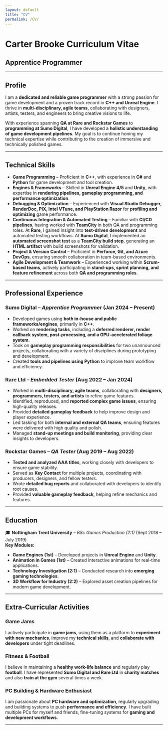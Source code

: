 ```yaml
---
layout: default
title: "CV"
permalink: /CV/
---
```


# Carter Brooke Curriculum Vitae

## Apprentice Programmer  

---

## Profile  

I am a **dedicated and reliable game programmer** with a strong passion for game development and a proven track record in **C++ and Unreal Engine**. I thrive in **multi-disciplinary, agile teams**, collaborating with designers, artists, testers, and engineers to bring creative visions to life.  

With experience spanning **QA at Rare and Rockstar Games** to **programming at Sumo Digital**, I have developed a **holistic understanding of game development pipelines**. My goal is to continue honing my technical expertise while contributing to the creation of immersive and technically polished games.  

---

## Technical Skills  

- **Game Programming** – Proficient in **C++**, with experience in **C#** and **Python** for game development and tool creation.  
- **Engines & Frameworks** – Skilled in **Unreal Engine 4/5** and **Unity**, with expertise in **rendering pipelines, gameplay programming, and performance optimization**.  
- **Debugging & Optimization** – Experienced with **Visual Studio Debugger, RenderDoc, PIX, Intel VTune, and PlayStation Razor** for **profiling and optimizing** game performance.  
- **Continuous Integration & Automated Testing** – Familiar with **CI/CD pipelines**, having worked with **TeamCity** in both QA and programming roles. At **Rare**, I gained insight into **test-driven development** and automated testing workflows. At **Sumo Digital**, I implemented an **automated screenshot test** as a **TeamCity build step**, generating an **HTML artifact** with build screenshots for validation.  
- **Project & Version Control** – Proficient in **Perforce, Git, and Azure DevOps**, ensuring smooth collaboration in team-based environments.  
- **Agile Development & Teamwork** – Experienced working within **Scrum-based teams**, actively participating in **stand-ups, sprint planning, and feature refinement** across both **QA and programming roles**.  

---

## Professional Experience  

### **Sumo Digital** – *Apprentice Programmer* (Jan 2024 – Present)  
- Developed games using **both in-house and public frameworks/engines**, primarily in **C++**.  
- Worked on **rendering tasks**, including a **deferred renderer, render callback system, post-processing, and a GPU-accelerated foliage system**.  
- Took on **gameplay programming responsibilities** for two unannounced projects, collaborating with a variety of disciplines during prototyping and development.  
- Created **tools and pipelines using Python** to improve team workflow and efficiency.  

### **Rare Ltd** – *Embedded Tester* (Aug 2022 – Jan 2024)  
- Worked in **multi-disciplinary, agile teams**, collaborating with **designers, programmers, testers, and artists** to refine game features.  
- Identified, reproduced, and **reported complex game issues**, ensuring high-quality releases.  
- Provided **detailed gameplay feedback** to help improve design and player experience.  
- Led tasking for both **internal and external QA teams**, ensuring features were delivered with high quality and polish.  
- Managed **stand-up meetings and build monitoring**, providing clear insights to developers.  

### **Rockstar Games** – *QA Tester* (Aug 2019 – Aug 2022)  
- **Tested and analyzed AAA titles**, working closely with developers to ensure game stability.  
- Served as **Key Contact** for multiple projects, coordinating with producers, designers, and fellow testers.  
- Wrote **detailed bug reports** and collaborated with developers to identify root causes.  
- Provided **valuable gameplay feedback**, helping refine mechanics and features.  

---

## Education  

🎓 **Nottingham Trent University** – *BSc Games Production (2:1)* (Sept 2018 – July 2019)  
**Key Modules:**  
- **Game Engines (1st)** – Developed projects in **Unreal Engine** and **Unity**.  
- **Animation in Games (1st)** – Created interactive animations for real-time applications.  
- **Technology Investigation (2:1)** – Conducted research into **emerging gaming technologies**.  
- **3D Workflow for Industry (2:2)** – Explored asset creation pipelines for modern game development.  

---

## Extra-Curricular Activities  

### **Game Jams**  
I actively participate in **game jams**, using them as a platform to **experiment with new mechanics**, improve my **technical skills**, and **collaborate with developers** under tight deadlines.  

### **Fitness & Football**  
I believe in maintaining a **healthy work-life balance** and regularly play **football**. I have represented **Sumo Digital and Rare Ltd** in **charity matches** and also **train at the gym** several times a week.  

### **PC Building & Hardware Enthusiast**  
I am passionate about **PC hardware and optimization**, regularly upgrading and building systems to push **performance and efficiency**. I have built multiple PCs for myself and friends, fine-tuning systems for **gaming and development workflows**.  

---